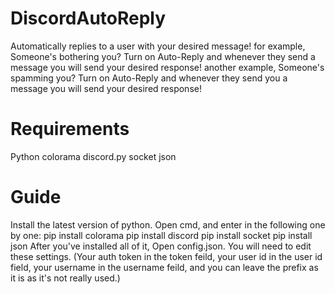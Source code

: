 # DiscordAutoReply
Automatically replies to a user with your desired message!
for example, Someone's bothering you?
Turn on Auto-Reply and whenever they send a message you will send your desired response! 
another example, Someone's spamming you?
Turn on Auto-Reply and whenever they send you a message you will send your desired response!
# Requirements
Python
colorama
discord.py
socket
json
# Guide
Install the latest version of python.
Open cmd, and enter in the following one by one:
pip install colorama
pip install discord
pip install socket
pip install json
After you've installed all of it, Open config.json.
You will need to edit these settings.
(Your auth token in the token feild, your user id in the user id field, your username in the username feild, and you can leave the prefix as it is as it's not really used.)
